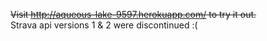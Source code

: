 ~~Visit http://aqueous-lake-9597.herokuapp.com/ to try it out.~~<br>
Strava api versions 1 & 2 were discontinued :(
